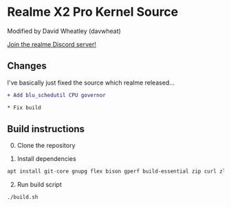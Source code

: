 # Realme X2 Pro Kernel Source

Modified by David Wheatley (davwheat)

[Join the realme Discord server!](https://discord.gg/96SJ7PU)

## Changes

I've basically just fixed the source which realme released...

```diff
+ Add blu_schedutil CPU governor

* Fix build
```

## Build instructions

0. Clone the repository

1. Install dependencies
```sh
apt install git-core gnupg flex bison gperf build-essential zip curl zlib1g-dev gcc-multilib g++-multilib libc6-dev-i386 lib32ncurses5-dev x11proto-core-dev libx11-dev lib32z-dev libgl1-mesa-dev libxml2-utils xsltproc unzip python libelf-dev libssl-dev
```

2. Run build script
```sh
./build.sh
```